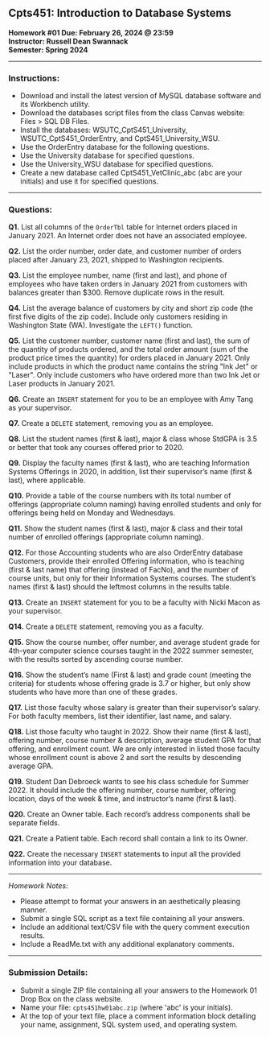 ## Cpts451: Introduction to Database Systems
**Homework #01 Due: February 26, 2024 @ 23:59**  
**Instructor: Russell Dean Swannack**  
**Semester: Spring 2024**

---

### Instructions:
- Download and install the latest version of MySQL database software and its Workbench utility.
- Download the databases script files from the class Canvas website: Files > SQL DB Files.
- Install the databases: WSUTC_CptS451_University, WSUTC_CptS451_OrderEntry, and CptS451_University_WSU.
- Use the OrderEntry database for the following questions.
- Use the University database for specified questions.
- Use the University_WSU database for specified questions.
- Create a new database called CptS451_VetClinic_abc (abc are your initials) and use it for specified questions.

---

### Questions:

**Q1.** List all columns of the `OrderTbl` table for Internet orders placed in January 2021. An Internet order does not have an associated employee.

**Q2.** List the order number, order date, and customer number of orders placed after January 23, 2021, shipped to Washington recipients.

**Q3.** List the employee number, name (first and last), and phone of employees who have taken orders in January 2021 from customers with balances greater than $300. Remove duplicate rows in the result.

**Q4.** List the average balance of customers by city and short zip code (the first five digits of the zip code). Include only customers residing in Washington State (WA). Investigate the `LEFT()` function.

**Q5.** List the customer number, customer name (first and last), the sum of the quantity of products ordered, and the total order amount (sum of the product price times the quantity) for orders placed in January 2021. Only include products in which the product name contains the string "Ink Jet" or "Laser". Only include customers who have ordered more than two Ink Jet or Laser products in January 2021.

**Q6.** Create an `INSERT` statement for you to be an employee with Amy Tang as your supervisor.

**Q7.** Create a `DELETE` statement, removing you as an employee.

**Q8.** List the student names (first & last), major & class whose StdGPA is 3.5 or better that took any courses offered prior to 2020.

**Q9.** Display the faculty names (first & last), who are teaching Information Systems Offerings in 2020, in addition, list their supervisor’s name (first & last), where applicable.

**Q10.** Provide a table of the course numbers with its total number of offerings (appropriate column naming) having enrolled students and only for offerings being held on Monday and Wednesdays.

**Q11.** Show the student names (first & last), major & class and their total number of enrolled offerings (appropriate column naming).

**Q12.** For those Accounting students who are also OrderEntry database Customers, provide their enrolled Offering information, who is teaching (first & last name) that offering (instead of FacNo), and the number of course units, but only for their Information Systems courses. The student’s names (first & last) should the leftmost columns in the results table.

**Q13.** Create an `INSERT` statement for you to be a faculty with Nicki Macon as your supervisor.

**Q14.** Create a `DELETE` statement, removing you as a faculty.

**Q15.** Show the course number, offer number, and average student grade for 4th-year computer science courses taught in the 2022 summer semester, with the results sorted by ascending course number.

**Q16.** Show the student’s name (First & last) and grade count (meeting the criteria) for students whose offering grade is 3.7 or higher, but only show students who have more than one of these grades.

**Q17.** List those faculty whose salary is greater than their supervisor’s salary. For both faculty members, list their identifier, last name, and salary.

**Q18.** List those faculty who taught in 2022. Show their name (first & last), offering number, course number & description, average student GPA for that offering, and enrollment count. We are only interested in listed those faculty whose enrollment count is above 2 and sort the results by descending average GPA.

**Q19.** Student Dan Debroeck wants to see his class schedule for Summer 2022. It should include the offering number, course number, offering location, days of the week & time, and instructor’s name (first & last).

**Q20.** Create an Owner table. Each record’s address components shall be separate fields.

**Q21.** Create a Patient table. Each record shall contain a link to its Owner.

**Q22.** Create the necessary `INSERT` statements to input all the provided information into your database.

---

*Homework Notes:*
- Please attempt to format your answers in an aesthetically pleasing manner. 
- Submit a single SQL script as a text file containing all your answers.
- Include an additional text/CSV file with the query comment execution results.
- Include a ReadMe.txt with any additional explanatory comments.

---

### Submission Details:
- Submit a single ZIP file containing all your answers to the Homework 01 Drop Box on the class website.
- Name your file: `cpts451hw01abc.zip` (where 'abc' is your initials).
- At the top of your text file, place a comment information block detailing your name, assignment, SQL system used, and operating system.
